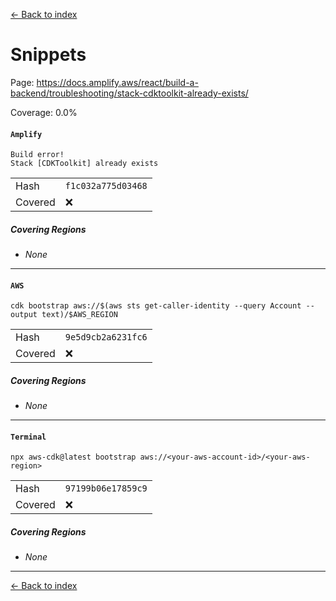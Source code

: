 [<- Back to index](../../../../../docs-pages.md)

#  Snippets

Page: https://docs.amplify.aws/react/build-a-backend/troubleshooting/stack-cdktoolkit-already-exists/

Coverage: 0.0%

#### `Amplify`

~~~
Build error!
Stack [CDKToolkit] already exists

~~~

| | |
| -- | -- |
| Hash | `f1c032a775d03468` |
| Covered | ❌ |

##### Covering Regions

- *None*

---

#### `AWS`

~~~
cdk bootstrap aws://$(aws sts get-caller-identity --query Account --output text)/$AWS_REGION

~~~

| | |
| -- | -- |
| Hash | `9e5d9cb2a6231fc6` |
| Covered | ❌ |

##### Covering Regions

- *None*

---

#### `Terminal`

~~~
npx aws-cdk@latest bootstrap aws://<your-aws-account-id>/<your-aws-region>

~~~

| | |
| -- | -- |
| Hash | `97199b06e17859c9` |
| Covered | ❌ |

##### Covering Regions

- *None*

---

[<- Back to index](../../../../../docs-pages.md)

